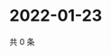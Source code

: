 # 2022-01-23

共 0 条

<!-- BEGIN WEIBO -->
<!-- 最后更新时间 Sun Jan 23 2022 09:56:20 GMT+0800 (China Standard Time) -->

<!-- END WEIBO -->
